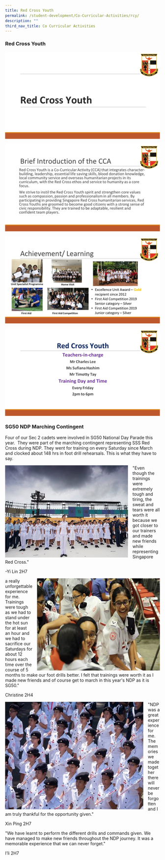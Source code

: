 ```yaml
---
title: Red Cross Youth
permalink: /student-development/Co-Curricular-Activities/rcy/
description: ""
third_nav_title: Co Curricular Activities
---
```


### Red Cross Youth

![](/images/RCY1.jpg)

![](/images/RCY2.jpg)

![](/images/RCY3.jpg)

![](/images/RCY4.jpg)
### SG50 NDP Marching Contingent

Four of our Sec 2 cadets were involved in SG50 National Day Parade this year. 
They were part of the marching contingent representing SSS Red Cross during NDP. They went for training on every Saturday since March and clocked about 148 hrs in foot drill rehearsals. This is what they have to say.

<img src="/images/SG50NDP1.png" style="width:400px;height:300px;margin-right:15px;" align = "left">
"Even though the trainings were extremely tough and tiring, the sweat and tears were all worth it because we got closer to our trainers and made new friends while representing Singapore Red Cross."        

-Yi Lin 2H7

<img src="/images/SG50NDP2.jpg" style="width:400px;height:300px;margin-left:15px;" align = "right">
a really unforgettable experience for me. Trainings were tough as we had to stand under the hot sun for at least an hour and we had to sacrifice our Saturdays for about 12 hours each time over the course of 5 months to make our foot drills better. I felt that trainings were worth it as I made new friends and of course get to march in this year's NDP as it is SG50."

Christine 2H4

<img src="/images/SG50NDP3.jpg" style="width:450px;height:350px;margin-right:15px;" align = "left">

"NDP was a great experience for me. The memories we made together there will never be forgotten and I am truly thankful for the opportunity given."

Xin Ping 2H7

"We have learnt to perform the different drills and commands given. We have managed to make new friends throughout the NDP journey. It was a memorable experience that we can never forget."

I’li 2H7